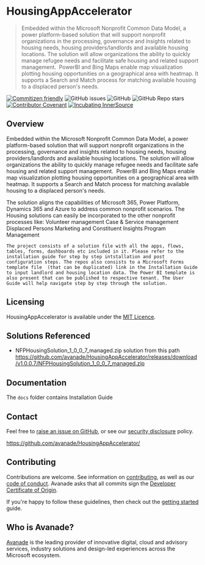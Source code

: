 # HousingAppAccelerator
> Embedded within the Microsoft Nonprofit Common Data Model, a power platform-based solution that will support nonprofit organizations in the processing, governance and insights related to housing needs, housing providers/landlords and available housing locations. The solution will allow organizations the ability to quickly manage refugee needs and facilitate safe housing and related support management.  PowerBI and Bing Maps enable map visualization plotting housing opportunities on a geographical area with heatmap. It supports a Search and Match process for matching available housing to a displaced person's needs.  

[![Commitizen friendly](https://img.shields.io/badge/commitizen-friendly-brightgreen.svg)](http://commitizen.github.io/cz-cli/)
![GitHub issues](https://img.shields.io/github/issues/Avanade/HousingAppAccelerator)
![GitHub](https://img.shields.io/github/license/Avanade/HousingAppAccelerator)
![GitHub Repo stars](https://img.shields.io/github/stars/Avanade/HousingAppAccelerator?style=social)
[![Contributor Covenant](https://img.shields.io/badge/Contributor%20Covenant-2.1-4baaaa.svg)](https://avanade.github.io/code-of-conduct/)
[![Incubating InnerSource](https://img.shields.io/badge/Incubating-Ava--Maturity-%23FF5800?labelColor=yellow)](https://avanade.github.io/maturity-model/)


## Overview
Embedded within the Microsoft Nonprofit Common Data Model, a power platform-based solution that will support nonprofit organizations in the processing, governance and insights related to housing needs, housing providers/landlords and available housing locations. The solution will allow organizations the ability to quickly manage refugee needs and facilitate safe housing and related support management.  PowerBI and Bing Maps enable map visualization plotting housing opportunities on a geographical area with heatmap. It supports a Search and Match process for matching available housing to a displaced person's needs.  

The solution aligns the capabilities of Microsoft 365, Power Platform, Dynamics 365 and Azure to address common nonprofit scenarios. 
The Housing solutions can easily be incorporated to the other nonprofit processes like:
    Volunteer management
    Case & Service management
    Displaced Persons
    Marketing and Constituent Insights
    Program Management


```
The project consists of a solution file with all the apps, flows, tables, forms, dashboards etc included in it. Please refer to the installation guide for step by step intstallation and post configuration steps. The repos also consists to a Microsoft Forms template file  (that can be duplicated) link in the Installation Guide to input landlord and housing location data. The Power BI template is also present that can be published to respective tenant. The User Guide will help navigate step by step through the solution.
```

## Licensing
HousingAppAccelerator is available under the [MIT Licence](./LICENCE).

## Solutions Referenced

- NFPHousingSolution_1_0_0_7_managed.zip solution from this path https://github.com/avanade/HousingAppAccelerator/releases/download/v1.0.0.7/NFPHousingSolution_1_0_0_7_managed.zip 

## Documentation
The `docs` folder contains
Installation Guide



## Contact
Feel free to [raise an issue on GitHub](https://github.com/Avanade/HousingAppAccelerator/issues), or see our [security disclosure](./SECURITY.md) policy.

https://github.com/avanade/HousingAppAccelerator/

## Contributing
Contributions are welcome. See information on [contributing](./CONTRIBUTING.md), as well as our [code of conduct](https://avanade.github.io/code-of-conduct/). Avanade asks that all commits sign the [Developer Certificate of Origin](https://developercertificate.org/).

If you're happy to follow these guidelines, then check out the [getting started](./docs/start-here.md) guide.

## Who is Avanade?

[Avanade](https://www.avanade.com) is the leading provider of innovative digital, cloud and advisory services, industry solutions and design-led experiences across the Microsoft ecosystem.
